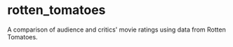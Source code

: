 # rotten_tomatoes
A comparison of audience and critics' movie ratings using data from Rotten Tomatoes.
